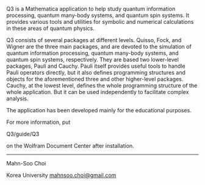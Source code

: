Q3 is a Mathematica application to help study quantum information processing, quantum many-body systems, and quantum spin systems. It provides various tools and utilities for symbolic and numerical calculations in these areas of quantum physics.

Q3 consists of several packages at different levels. Quisso, Fock, and Wigner are the three main packages, and are devoted to the simulation of quantum information processing, quantum many-body systems, and quantum spin systems, respectively. They are based two lower-level packages, Pauli and Cauchy. Pauli itself provides useful tools to handle Pauli operators directly, but it also defines programming structures and objects for the aforementioned three and other higher-level packages. Cauchy, at the lowest level, defines the whole programming structure of the whole application. But it can be used independently to facilitate complex analysis.

The application has been developed mainly for the educational purposes.

For more information, put

Q3/guide/Q3

on the Wolfram Document Center after installation.


---
Mahn-Soo Choi

Korea University
mahnsoo.choi@gmail.com

